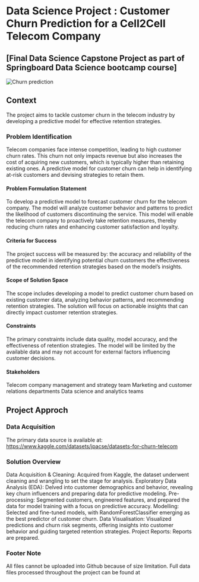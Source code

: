 # Data Science Project : Customer Churn Prediction for a Cell2Cell Telecom Company

## [Final Data Science Capstone Project as part of Springboard Data Science bootcamp course]
![Churn prediction](https://github.com/thikyi/Telecom-Customer-Churn/blob/main/banner.showcase.png)

## Context
The project aims to tackle customer churn in the telecom industry by developing a predictive model for effective retention strategies.

### Problem Identification
Telecom companies face intense competition, leading to high customer churn rates. This churn not only impacts revenue but also increases the cost of acquiring new customers, which is typically higher than retaining existing ones. A predictive model for customer churn can help in identifying at-risk customers and devising strategies to retain them.

####  Problem Formulation Statement
To develop a predictive model to forecast customer churn for the telecom company. The model will analyze customer behavior and patterns to predict the likelihood of customers discontinuing the service. This model will enable the telecom company to proactively take retention measures, thereby reducing churn rates and enhancing customer satisfaction and loyalty.

####  Criteria for Success
The project success will be measured by:
the accuracy and reliability of the predictive model in identifying potential churn customers
the effectiveness of the recommended retention strategies based on the model’s insights.
####  Scope of Solution Space
The scope includes developing a model to predict customer churn based on existing customer data, analyzing behavior patterns, and recommending retention strategies. The solution will focus on actionable insights that can directly impact customer retention strategies.
####  Constraints
The primary constraints include data quality, model accuracy, and the effectiveness of retention strategies. The model will be limited by the available data and may not account for external factors influencing customer decisions.

####  Stakeholders
Telecom company management and strategy team
Marketing and customer relations departments
Data science and analytics teams

## Project Approch

### Data Acquisition
The primary data source is available at: https://www.kaggle.com/datasets/jpacse/datasets-for-churn-telecom

### Solution Overview
Data Acquisition & Cleaning: Acquired from Kaggle, the dataset underwent cleaning and wrangling to set the stage for analysis.
Exploratory Data Analysis (EDA): Delved into customer demographics and behavior, revealing key churn influencers and preparing data for predictive modeling.
Pre-processing: Segmented customers, engineered features, and prepared the data for model training with a focus on predictive accuracy.
Modelling: Selected and fine-tuned models, with RandomForestClassifier emerging as the best predictor of customer churn.
Data Visualisation: Visualized predictions and churn risk segments, offering insights into customer behavior and guiding targeted retention strategies.
Project Reports: Reports are prepared.

### Footer Note
All files cannot be uploaded into Github because of size limitation. Full data files processed throughout the project can be found at 
